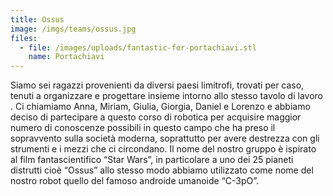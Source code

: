 ```yaml
---
title: Ossus
image: /imgs/teams/ossus.jpg
files:
  - file: /images/uploads/fantastic-for-portachiavi.stl
    name: Portachiavi
---
```


Siamo sei ragazzi provenienti da diversi paesi limitrofi, trovati per caso, tenuti a organizzare e progettare insieme intorno allo stesso tavolo di lavoro .
Ci chiamiamo Anna, Miriam, Giulia, Giorgia, Daniel e Lorenzo e abbiamo deciso di partecipare a questo corso di robotica per acquisire maggior numero di conoscenze possibili in questo campo che ha preso il sopravvento sulla società moderna, soprattutto per avere destrezza con gli strumenti e i mezzi che ci circondano.
Il nome del nostro gruppo è ispirato al film fantascientifico “Star Wars”, in particolare a uno dei 25 pianeti distrutti cioè “Ossus” allo stesso modo abbiamo utilizzato come nome del nostro robot quello del famoso androide umanoide “C-3pO”.
